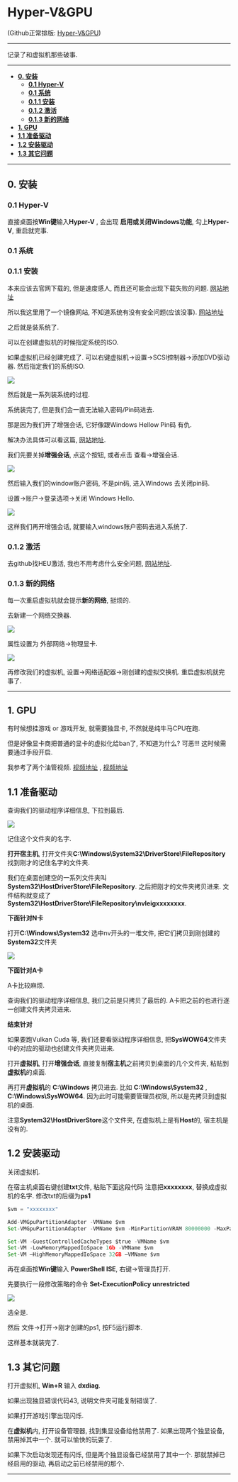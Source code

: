 Hyper-V&GPU
======

(Github正常排版: [Hyper-V&GPU][1])

-----------------

记录了和虚拟机那些破事.

-----------------


<!-- @import "[TOC]" {cmd="toc" depthFrom=1 depthTo=6 orderedList=false} -->

<!-- code_chunk_output -->

- [**0. 安装**](#0-安装)
  - [**0.1 Hyper-V**](#01-hyper-v)
  - [**0.1 系统**](#01-系统)
  - [**0.1.1 安装**](#011-安装)
  - [**0.1.2 激活**](#012-激活)
  - [**0.1.3 新的网络**](#013-新的网络)
- [**1. GPU**](#1-gpu)
- [**1.1 准备驱动**](#11-准备驱动)
- [**1.2 安装驱动**](#12-安装驱动)
- [**1.3 其它问题**](#13-其它问题)

<!-- /code_chunk_output -->



-----------------

## **0. 安装**

### **0.1 Hyper-V**

直接桌面按**Win键**输入**Hyper-V** , 会出现 **启用或关闭Windows功能**, 勾上**Hyper-V**, 重启就完事.

### **0.1 系统**

### **0.1.1 安装**

本来应该去官网下载的, 但是速度感人, 而且还可能会出现下载失败的问题. [网站地址][2]

所以我这里用了一个镜像网站, 不知道系统有没有安全问题(应该没事). [网站地址][3]

之后就是装系统了.

可以在创建虚拟机的时候指定系统的ISO.

如果虚拟机已经创建完成了. 可以右键虚拟机->设置->SCSI控制器->添加DVD驱动器. 然后指定我们的系统ISO.

![](Images/Hyper-V&GPU_00.jpg)

然后就是一系列装系统的过程.

系统装完了, 但是我们会一直无法输入密码/Pin码进去.

那是因为我们开了增强会话, 它好像跟Windows Hellow Pin码 有仇.

解决办法具体可以看这篇, [网站地址][4].

我们先要关掉**增强会话**, 点这个按钮, 或者点击 查看->增强会话.

![](Images/Hyper-V&GPU_01.png)

然后输入我们的window账户密码, 不是pin码, 进入Windows 去关闭pin码.

设置->账户->登录选项->关闭 Windows Hello.

![](Images/Hyper-V&GPU_02.png)

这样我们再开增强会话, 就要输入windows账户密码去进入系统了.

### **0.1.2 激活**

去github找HEU激活, 我也不用考虑什么安全问题, [网站地址][5].

### **0.1.3 新的网络**

每一次重启虚拟机就会提示**新的网络**, 挺烦的.

去新建一个网络交换器.

![](Images/Hyper-V&GPU_03.jpg)

属性设置为 外部网络->物理显卡.

![](Images/Hyper-V&GPU_04.jpg)

再修改我们的虚拟机, 设置->网络适配器->刚创建的虚拟交换机. 重启虚拟机就完事了.

-----------------

## **1. GPU**

有时候想挂游戏 or 游戏开发, 就需要独显卡, 不然就是纯牛马CPU在跑.

但是好像显卡商把普通的显卡的虚拟化给ban了, 不知道为什么? 可恶!!! 这时候需要通过手段开启.

我参考了两个油管视频. [视频地址][6] , [视频地址][7]

## **1.1 准备驱动**

查询我们的驱动程序详细信息, 下拉到最后.

![](Images/Hyper-V&GPU_05.jpg)

记住这个文件夹的名字.

**打开宿主机**, 打开文件夹**C:\Windows\System32\DriverStore\FileRepository** 找到刚才的记住名字的文件夹.

我们在桌面创建空的一系列文件夹叫 **System32\HostDriverStore\FileRepository**. 之后把刚才的文件夹拷贝进来. 文件结构就变成了 **System32\HostDriverStore\FileRepository\nvleigxxxxxxxx**.

**下面针对N卡**

打开**C:\Windows\System32** 选中nv开头的一堆文件, 把它们拷贝到刚创建的**System32**文件夹

![](Images/Hyper-V&GPU_06.jpg)

**下面针对A卡**

A卡比较麻烦.

查询我们的驱动程序详细信息, 我们之前是只拷贝了最后的. A卡把之前的也进行逐一创建文件夹拷贝进来.

**结束针对**

如果要跑Vulkan Cuda 等, 我们还要看驱动程序详细信息, 把**SysWOW64**文件夹中的对应的驱动也创建文件夹拷贝进来.

打开**虚拟机**, 打开**增强会话**, 直接复制**宿主机**之前拷贝到桌面的几个文件夹, 粘贴到**虚拟机**的桌面.

再打开**虚拟机**的 **C:\Windows** 拷贝进去. 比如 **C:\Windows\System32** , **C:\Windows\SysWOW64**. 因为此时可能需要管理员权限, 所以是先拷贝到虚拟机的桌面.

注意**System32\HostDriverStore**这个文件夹, 在虚拟机上是有**Host**的, 宿主机是没有的.

## **1.2 安装驱动**

关闭虚拟机.

在宿主机桌面右键创建**txt**文件, 粘贴下面这段代码
注意把**xxxxxxxx**, 替换成虚拟机的名字.
修改txt的后缀为**ps1**

```js
$vm = "xxxxxxxx"

Add-VMGpuPartitionAdapter -VMName $vm
Set-VMGpuPartitionAdapter -VMName $vm -MinPartitionVRAM 80000000 -MaxPartitionVRAM 100000000 -OptimalPartitionVRAM 100000000 -MinPartitionEncode 80000000 -MaxPartitionEncode 100000000 -OptimalPartitionEncode 100000000 -MinPartitionDecode 80000000 -MaxPartitionDecode 100000000 -OptimalPartitionDecode 100000000 -MinPartitionCompute 80000000 -MaxPartitionCompute 100000000 -OptimalPartitionCompute 100000000

Set-VM -GuestControlledCacheTypes $true -VMName $vm
Set-VM -LowMemoryMappedIoSpace 1Gb -VMName $vm
Set-VM –HighMemoryMappedIoSpace 32GB –VMName $vm
```

再在桌面按**Win键**输入 **PowerShell ISE**, 右键->管理员打开.

先要执行一段修改策略的命令 **Set-ExecutionPolicy unrestricted**

![](Images/Hyper-V&GPU_07.jpg)

选全是.

然后 文件->打开->刚才创建的ps1, 按F5运行脚本.

这样基本就装完了.

## **1.3 其它问题**

打开虚拟机, **Win+R** 输入 **dxdiag**.

如果出现独显错误代码43, 说明文件夹可能复制错误了.

如果打开游戏引擎出现闪烁.

在**虚拟机**内, 打开设备管理器, 找到集显设备给他禁用了. 如果出现两个独显设备, 禁用掉其中一个. 就可以愉快的玩耍了.

如果下次启动发现还有闪烁, 但是两个独显设备已经禁用了其中一个. 那就禁掉已经启用的驱动, 再启动之前已经禁用的那个.

-----------------

[1]:https://www.microsoft.com/zh-cn/software-download
[2]:https://www.microsoft.com/zh-cn/software-download
[3]:https://www.xitongku.com/
[4]:https://blog.csdn.net/mayong43111/article/details/124614480
[5]:https://github.com/zbezj/HEU_KMS_Activator
[6]:https://www.youtube.com/watch?v=lUGaH7WMNBQ
[7]:https://www.youtube.com/watch?v=XLLcc29EZ_8
